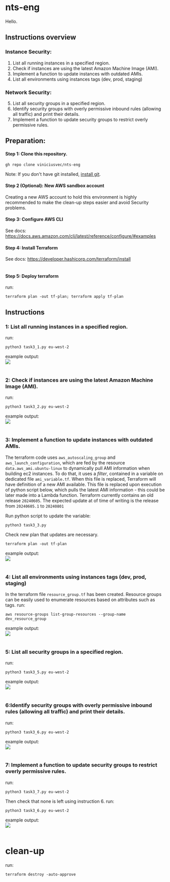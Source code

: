 # nts-eng

Hello.

## Instructions overview

### Instance Security:

1. List all running instances in a specified region.
2. Check if instances are using the latest Amazon Machine Image (AMI).
3. Implement a function to update instances with outdated AMIs.
4. List all environments using instances tags (dev, prod, staging)

### Network Security:

5. List all security groups in a specified region.
6. Identify security groups with overly permissive inbound rules (allowing all traffic) and
   print their details.
7. Implement a function to update security groups to restrict overly permissive rules.

## Preparation:

#### Step 1: Clone this repository.

```shell
gh repo clone viniciusvec/nts-eng
```

Note: If you don't have git installed, [install git](https://git-scm.com/book/en/v2/Getting-Started-Installing-Git).

#### Step 2 (Optional): New AWS sandbox account

Creating a new AWS account to hold this environment is highly recommended to make the clean-up steps easier and avoid Security problems.

#### Step 3: Configure AWS CLI

See docs: https://docs.aws.amazon.com/cli/latest/reference/configure/#examples

#### Step 4: Install Terraform

See docs: https://developer.hashicorp.com/terraform/install
<br /><br />

#### Step 5: Deploy terraform

run:

```shell
terraform plan -out tf-plan; terraform apply tf-plan
```

## Instructions

### 1: List all running instances in a specified region.

run:

```shell
python3 task3_1.py eu-west-2
```

example output: <br />
<img src="images/3.1.jpg"/>
<br /><br />

### 2: Check if instances are using the latest Amazon Machine Image (AMI).

run:

```shell
python3 task3_2.py eu-west-2
```

example output: <br />
<img src="images/3.2.jpg"/>
<br /><br />

### 3: Implement a function to update instances with outdated AMIs.

The terraform code uses `aws_autoscaling_group` and `aws_launch_configuration`, which are fed by the resource `data.aws_ami.ubuntu-linux` to dynamically pull AMI information when building ec2 instances. To do that, it uses a _filter_, contained in a variable on dedicated file `ami_variable.tf`. When this file is replaced, Terraform will have definition of a new AMI available. This file is replaced upon execution of python script below, which pulls the latest AMI information - this could be later made into a Lambda function.
Terraform currently contains an old release `20240605`. The expected update at of time of writing is the release from `20240605.1` to `20240801`

Run python script to update the variable:

```shell
python3 task3_3.py
```

Check new plan that updates are necessary.

```shell
terraform plan -out tf-plan
```

example output: <br />
<img src="images/task3_3.gif"/>
<br /><br />

### 4: List all environments using instances tags (dev, prod, staging)

In the terraform file `resource_group.tf` has been created. Resource groups can be easily used to enumerate resources based on attributes such as tags.
run:

```shell
aws resource-groups list-group-resources --group-name dev_resource_group
```

example output: <br />
<img src="images/3.4.jpg"/>
<br /><br />

### 5: List all security groups in a specified region.

run:

```shell
python3 task3_5.py eu-west-2
```

example output: <br />
<img src="images/3.5.jpg"/>
<br /><br />

### 6:Identify security groups with overly permissive inbound rules (allowing all traffic) and print their details.

run:

```shell
python3 task3_6.py eu-west-2
```

example output: <br />
<img src="images/3.6.jpg"/>
<br /><br />

### 7: Implement a function to update security groups to restrict overly permissive rules.

run:

```shell
python3 task3_7.py eu-west-2
```

Then check that none is left using instruction 6.
run:

```shell
python3 task3_6.py eu-west-2
```

example output: <br />
<img src="images/3.7.jpg"/>
<br /><br />

# clean-up

run:

```shell
terraform destroy -auto-approve
```
